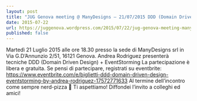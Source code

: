 ```yaml
---
layout: post
title: "JUG Genova meeting @ ManyDesigns – 21/07/2015 DDD (Domain Driven Design) + EventStorming by Andrea Rodriguez"
date: 2015-07-22
url: https://juggenova.wordpress.com/2015/07/22/jug-genova-meeting-manydesigns-21072015-ddd-domain-driven-design-eventstorming-by-andrea-rodriguez/
published: false 
---
```


Martedì 21 Luglio 2015 alle ore 18.30 presso la sede di ManyDesigns srl in Via G.D’Annunzio 2/51, 16121 Genova. Andrea Rodriguez presenterà tecniche DDD (Domain Driven Design) + EventStorming La partecipazione è libera e gratuita. Se pensi di partecipare, registrati su eventbrite: https://www.eventbrite.com/e/biglietti-ddd-domain-driven-design-eventstorming-by-andrea-rodriguez-17572771633 Al termine dell’incontro come sempre nerd-pizza 🙂 Ti aspettiamo! Diffondei l’invito a colleghi ed amici! 
